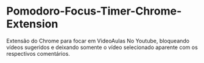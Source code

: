 # Pomodoro-Focus-Timer-Chrome-Extension
Extensão do Chrome para focar em VideoAulas No Youtube, bloqueando vídeos sugeridos e deixando somente o vídeo selecionado aparente com os respectivos comentários.
